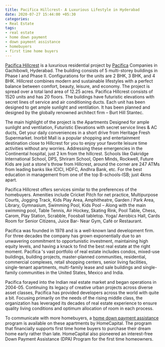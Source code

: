 ```yaml
---
title: Pacifica Hillcrest- A Luxurious Lifestyle in Hyderabad
date: 2020-07-27 15:44:00 +05:30
categories:
- Real Estate
tags:
- real estate
- home down payment
- down payment assistance
- homebuyers
- first time home buyers
---
```


[Pacifica Hillcrest](https://homecapital.in/property/426/hillcrest-phase---2-2-bhk) is a luxurious residential project by [Pacifica](https://homecapital.in/offering/developer/pacifica) Companies in Gachibowli, Hyderabad. The building consists of 5 multi-storey buildings in Phase I and Phase II. Configurations for the units are 2 BHK, 3 BHK, and 4 BHK. Hillcrest combines modern and sustainable lifestyles with a perfect balance between comfort, beauty, leisure, and economy. The project is spread over a total land area of 12.25 acres. Pacifica Hillcrest consists of 1520 units and has 20 floors. The buildings have futuristic elevations with secret lines of service and air conditioning ducts. Each unit has been designed to get ample sunlight and ventilation. It has been planned and designed by the globally renowned architect firm – Burt Hill Stantec.

The main highlight of the project is the Apartments Designed for ample sunlight and ventilation, Futuristic Elevations with secret service lines & AC ducts, Get your daily conveniences in a short drive from Heritage Fresh Supermarket. Inorbit Mall is a popular shopping and entertainment destination close to Hillcrest for you to enjoy your favorite leisure time activities without any worries. Addressing these emergencies in the Continental hospital, just 2 km from the hillcrest. Schools like Oakridge International School, DPS, Shriram School, Open Minds, Rockwell, Future Kids are just a stone's throw from Hillcrest, around the corner are 247 ATMs from leading banks like ICICI, HDFC, Andhra Bank, etc. For the best education in management from one of the top B-schools-ISB; just 4kms apart.

Pacifica Hillcrest offers services similar to the preferences of the homebuyers. Amenities include Cricket Pitch for net practice, Multipurpose Courts, Jogging Track, Kids Play Area, Amphitheatre, Garden / Park Area, Library, Gymnasium, Swimming Pool, Kids Pool – Along with the main swimming pool, Table Tennis, Air Hockey, Skating Rink, Pool Table, Chess, Carom, Play Station, Scrabble, Foosball tabletop. Yoga/ Aerobics Hall, Cards Room for Senior Citizens, Juice Bar- Near Gym, Café or Restaurant.

Pacifica was founded in 1978 and is a well-known land development firm. For three decades the company has grown exponentially due to an unwavering commitment to opportunistic investment, maintaining high equity levels, and having a knack to find the best real estate at the right moment. Pacifica 's vast portfolio of real estate includes condos, mixed-use buildings, building projects, master-planned communities, residential, commercial complexes, retail shopping centers, senior living facilities, single-tenant apartments, multi-family lease and sale buildings and single-family communities in the United States, Mexico and India.

Pacifica forayed into the Indian real estate market and began operations in 2004-05. Continuing its legacy of creative urban projects across diverse asset classes, Pacifica has provided developers across the world with quite a bit. Focusing primarily on the needs of the rising middle class, the organization has leveraged its decades of real estate experience to ensure quality living conditions and optimum allocation of room in each process.

To communicate with more homebuyers, a [home down payment assistance](https://homecapital.in/offering) program is available on these apartments by HomeCapital. The program that financially supports first time home buyers to purchase their dream home early rather than late. HomeCapital also pioneered an interest-free Down Payment Assistance (DPA) Program for the first time homeowners.


